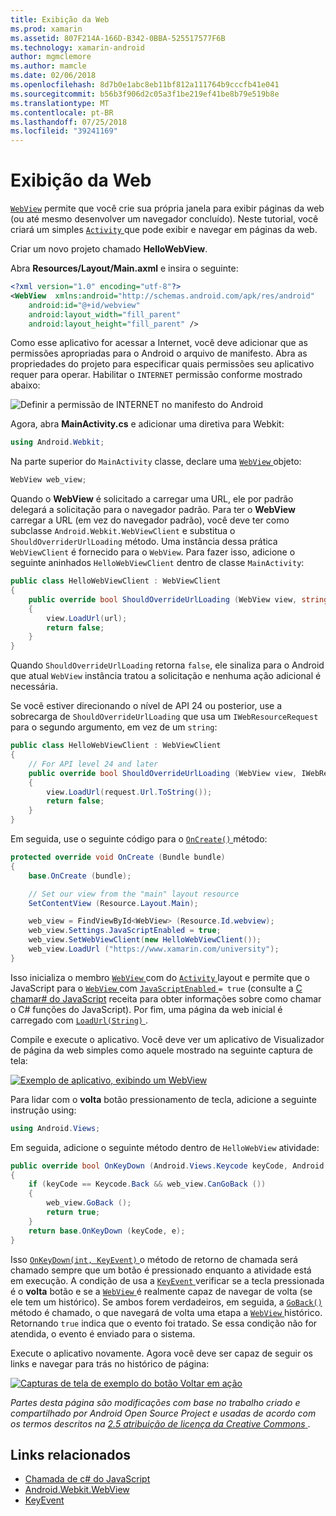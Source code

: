 ```yaml
---
title: Exibição da Web
ms.prod: xamarin
ms.assetid: 807F214A-166D-B342-0BBA-525517577F6B
ms.technology: xamarin-android
author: mgmclemore
ms.author: mamcle
ms.date: 02/06/2018
ms.openlocfilehash: 8d7b0e1abc8eb11bf812a111764b9cccfb41e041
ms.sourcegitcommit: b56b3f906d2c05a3f1be219ef41be8b79e519b8e
ms.translationtype: MT
ms.contentlocale: pt-BR
ms.lasthandoff: 07/25/2018
ms.locfileid: "39241169"
---
```

# <a name="web-view"></a>Exibição da Web

[`WebView`](https://developer.xamarin.com/api/type/Android.Webkit.WebView/) permite que você crie sua própria janela para exibir páginas da web (ou até mesmo desenvolver um navegador concluído). Neste tutorial, você criará um simples [ `Activity` ](https://developer.xamarin.com/api/type/Android.App.Activity/) que pode exibir e navegar em páginas da web.

Criar um novo projeto chamado **HelloWebView**.

Abra **Resources/Layout/Main.axml** e insira o seguinte:

```xml
<?xml version="1.0" encoding="utf-8"?>
<WebView  xmlns:android="http://schemas.android.com/apk/res/android"
    android:id="@+id/webview"
    android:layout_width="fill_parent"
    android:layout_height="fill_parent" />
```

Como esse aplicativo for acessar a Internet, você deve adicionar que as permissões apropriadas para o Android o arquivo de manifesto. Abra as propriedades do projeto para especificar quais permissões seu aplicativo requer para operar. Habilitar o `INTERNET` permissão conforme mostrado abaixo:

![Definir a permissão de INTERNET no manifesto do Android](web-view-images/01-set-internet-permissions.png)

Agora, abra **MainActivity.cs** e adicionar uma diretiva para Webkit:

```csharp
using Android.Webkit;
```

Na parte superior do `MainActivity` classe, declare uma [ `WebView` ](https://developer.xamarin.com/api/type/Android.Webkit.WebView/) objeto:

```csharp
WebView web_view;
```

Quando o **WebView** é solicitado a carregar uma URL, ele por padrão delegará a solicitação para o navegador padrão. Para ter o **WebView** carregar a URL (em vez do navegador padrão), você deve ter como subclasse `Android.Webkit.WebViewClient` e substitua o `ShouldOverriderUrlLoading` método. Uma instância dessa prática `WebViewClient` é fornecido para o `WebView`. Para fazer isso, adicione o seguinte aninhados `HelloWebViewClient` dentro de classe `MainActivity`:

```csharp
public class HelloWebViewClient : WebViewClient
{
    public override bool ShouldOverrideUrlLoading (WebView view, string url)
    {
        view.LoadUrl(url);
        return false;
    }
}
```

Quando `ShouldOverrideUrlLoading` retorna `false`, ele sinaliza para o Android que atual `WebView` instância tratou a solicitação e nenhuma ação adicional é necessária. 

Se você estiver direcionando o nível de API 24 ou posterior, use a sobrecarga de `ShouldOverrideUrlLoading` que usa um `IWebResourceRequest` para o segundo argumento, em vez de um `string`:

```csharp
public class HelloWebViewClient : WebViewClient
{
    // For API level 24 and later
    public override bool ShouldOverrideUrlLoading (WebView view, IWebResourceRequest request)
    {
        view.LoadUrl(request.Url.ToString());
        return false;
    }
}
```

Em seguida, use o seguinte código para o [ `OnCreate()` ](https://developer.xamarin.com/api/member/Android.App.Activity.OnCreate/(Android.OS.Bundle)) método:

```csharp
protected override void OnCreate (Bundle bundle)
{
    base.OnCreate (bundle);

    // Set our view from the "main" layout resource
    SetContentView (Resource.Layout.Main);

    web_view = FindViewById<WebView> (Resource.Id.webview);
    web_view.Settings.JavaScriptEnabled = true;
    web_view.SetWebViewClient(new HelloWebViewClient());
    web_view.LoadUrl ("https://www.xamarin.com/university");
}
```

Isso inicializa o membro [ `WebView` ](https://developer.xamarin.com/api/type/Android.Webkit.WebView/) com do [ `Activity` ](https://developer.xamarin.com/api/type/Android.App.Activity/) layout e permite que o JavaScript para o [ `WebView` ](https://developer.xamarin.com/api/type/Android.Webkit.WebView/) com [ `JavaScriptEnabled` ](https://developer.xamarin.com/api/property/Android.Webkit.WebSettings.JavaScriptEnabled/) 
 `= true` (consulte a [C chamar\# do JavaScript](https://github.com/xamarin/recipes/tree/master/Recipes/android/controls/webview/call_csharp_from_javascript) receita para obter informações sobre como chamar o C\# funções do JavaScript). Por fim, uma página da web inicial é carregado com [ `LoadUrl(String)` ](https://developer.xamarin.com/api/type/Android.Webkit.WebView/%2fM%2fLoadUrl).

Compile e execute o aplicativo. Você deve ver um aplicativo de Visualizador de página da web simples como aquele mostrado na seguinte captura de tela:

[![Exemplo de aplicativo, exibindo um WebView](web-view-images/02-simple-webview-app-sml.png)](web-view-images/02-simple-webview-app.png#lightbox)

Para lidar com o **volta** botão pressionamento de tecla, adicione a seguinte instrução using:

```csharp
using Android.Views;
```

Em seguida, adicione o seguinte método dentro de `HelloWebView` atividade:

```csharp
public override bool OnKeyDown (Android.Views.Keycode keyCode, Android.Views.KeyEvent e)
{
    if (keyCode == Keycode.Back && web_view.CanGoBack ())
    {
        web_view.GoBack ();
        return true;
    }
    return base.OnKeyDown (keyCode, e);
}
```

Isso [ `OnKeyDown(int, KeyEvent)` ](https://developer.xamarin.com/api/member/Android.App.Activity.OnKeyDown/(Android.Views.Keycode%2cAndroid.Views.KeyEvent)) o método de retorno de chamada será chamado sempre que um botão é pressionado enquanto a atividade está em execução. A condição de usa a [ `KeyEvent` ](https://developer.xamarin.com/api/type/Android.Views.KeyEvent/) verificar se a tecla pressionada é o **volta** botão e se a [ `WebView` ](https://developer.xamarin.com/api/type/Android.Webkit.WebView/) é realmente capaz de navegar de volta (se ele tem um histórico). Se ambos forem verdadeiros, em seguida, a [ `GoBack()` ](https://developer.xamarin.com/api/member/Android.Webkit.WebView.GoBack/) método é chamado, o que navegará de volta uma etapa a [ `WebView` ](https://developer.xamarin.com/api/type/Android.Webkit.WebView/) histórico. Retornando `true` indica que o evento foi tratado. Se essa condição não for atendida, o evento é enviado para o sistema.

Execute o aplicativo novamente. Agora você deve ser capaz de seguir os links e navegar para trás no histórico de página:

[![Capturas de tela de exemplo do botão Voltar em ação](web-view-images/03-back-button-sml.png)](web-view-images/03-back-button.png#lightbox)


*Partes desta página são modificações com base no trabalho criado e compartilhado por Android Open Source Project e usadas de acordo com os termos descritos na*
[*2.5 atribuição de licença da Creative Commons* ](http://creativecommons.org/licenses/by/2.5/).


## <a name="related-links"></a>Links relacionados

- [Chamada de c# do JavaScript](https://github.com/xamarin/recipes/tree/master/Recipes/android/controls/webview/call_csharp_from_javascript)
- [Android.Webkit.WebView](https://developer.xamarin.com/api/type/Android.Webkit.WebView)
- [KeyEvent](https://developer.xamarin.com/api/type/Android.Webkit.WebView/Client)
